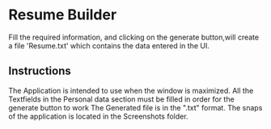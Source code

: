 # Resume Builder

Fill the required information, and clicking on the generate button,will create a file 'Resume.txt' which contains the data entered in the UI.

## Instructions

The Application is intended to use when the window is maximized.
All the Textfields in the Personal data section must be filled in order for the generate button to work
The Generated file is in the ".txt" format.
The snaps of the application is located in the Screenshots folder.

